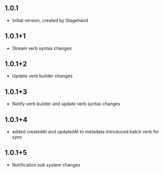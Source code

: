 ## 1.0.1
- Initial version, created by Stagehand

## 1.0.1+1

- Stream verb syntax changes

## 1.0.1+2

- Update verb builder changes

## 1.0.1+3

- Notify verb builder and update verb syntax changes

## 1.0.1+4

- added createdAt and updatedAt to metadata Introduced batch verb for sync

## 1.0.1+5

- Notification sub system changes
